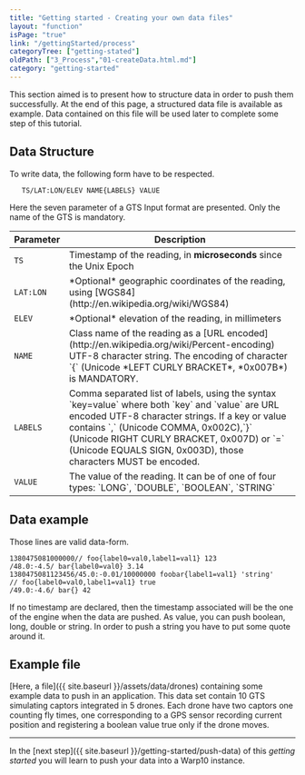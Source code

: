 ```yaml
---
title: "Getting started - Creating your own data files"
layout: "function"
isPage: "true"
link: "/gettingStarted/process"
categoryTree: ["getting-stated"]
oldPath: ["3_Process","01-createData.html.md"]
category: "getting-started"
---
```



This section aimed is to present how to structure data in order to push them successfully. At the end of this page, a structured data file is available as example. Data contained on this file will be used later to complete some step of this tutorial.

## Data Structure ##

To write data, the following form have to be respected.

```
   TS/LAT:LON/ELEV NAME{LABELS} VALUE
```

Here the seven parameter of a GTS Input format are presented. Only the name of the GTS is mandatory.

<div class="panel panel-default">
  <div class="panel-body"><table class="table">
      <thead>
        <tr>
          <th>Parameter</th>
          <th>Description</th>
        </tr>
      </thead>
      <tbody>
        <tr>
          <td><code>TS</code></td>
          <td>Timestamp of the reading, in <b>microseconds</b> since the Unix Epoch</td>
        </tr>
        <tr>
          <td><code>LAT:LON</code></td>
          <td>*Optional* geographic coordinates of the reading, using [WGS84](http://en.wikipedia.org/wiki/WGS84)</td>
        </tr>
        <tr>
          <td><code>ELEV</code></td>
          <td>*Optional* elevation of the reading, in millimeters</td>
        </tr>
        <tr>
          <td><code>NAME</code></td>
          <td>Class name of the reading as a [URL encoded](http://en.wikipedia.org/wiki/Percent-encoding) UTF-8 character string. The encoding of character `{` (Unicode *LEFT CURLY BRACKET*, *0x007B*) is MANDATORY.</td>
        </tr>
         <tr>
          <td><code>LABELS</code></td>
          <td>Comma separated list of labels, using the syntax `key=value` where both `key` and `value` are URL encoded UTF-8 character strings. If a key or value contains `,` (Unicode COMMA, 0x002C),`}` (Unicode RIGHT CURLY BRACKET, 0x007D) or `=` (Unicode EQUALS SIGN, 0x003D), those characters MUST be encoded.</td>
        </tr>
        <tr>
          <td><code>VALUE</code></td>
          <td>The value of the reading. It can be of one of four types: `LONG`, `DOUBLE`, `BOOLEAN`, `STRING`</td>
        </tr>
      </tbody>
    </table>
  </div>
</div>

## Data example ##

Those lines are valid data-form.

```
1380475081000000// foo{label0=val0,label1=val1} 123
/48.0:-4.5/ bar{label0=val0} 3.14
1380475081123456/45.0:-0.01/10000000 foobar{label1=val1} 'string'
// foo{label0=val0,label1=val1} true
/49.0:-4.6/ bar{} 42
```

If no timestamp are declared, then the timestamp associated will be the one of the engine when the data are pushed. As value, you can push boolean, long, double or string. In order to push a string you have to put some quote around it.

## Example file ##

[Here, a file]({{ site.baseurl }}/assets/data/drones) containing some example data to push in an application.  This data set contain 10 GTS simulating captors integrated in 5 drones. Each drone have two captors one counting fly times, one corresponding to a GPS sensor recording current position and registering a boolean value true only if the drone moves.


-----------------------------------

In the [next step]({{ site.baseurl }}/getting-started/push-data) of this *getting started* you will learn to push your data into a Warp10 instance.

